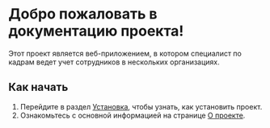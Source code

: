 # Добро пожаловать в документацию проекта!

Этот проект является веб-приложением, в котором специалист по кадрам ведет учет сотрудников в нескольких организациях.

## Как начать

1. Перейдите в раздел [Установка](installation.md), чтобы узнать, как установить проект.
2. Ознакомьтесь с основной информацией на странице [О проекте](about.md).